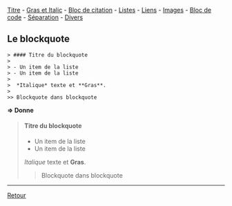 [Titre](titres.md) - [Gras et Italic](grasItalic.md) - [Bloc de citation](citation.md) - [Listes](listes.md) - [Liens](liens.md) - [Images](images.md) - [Bloc de code](code.md) - [Séparation](separation.md) - [Divers](divers.md)

## Le blockquote

```
> #### Titre du blockquote
>
> - Un item de la liste
> - Un item de la liste
>
>  *Italique* texte et **Gras**.
>
>> Blockquote dans blockquote
```

**⇒ Donne**

> #### Titre du blockquote
>
> - Un item de la liste
> - Un item de la liste
>
>  *Italique* texte et **Gras**.
>
>> Blockquote dans blockquote

---
[Retour](../description.md#objectif-du-language)